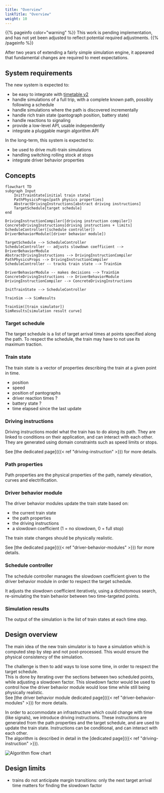 ```yaml
---
title: "Overview"
linkTitle: "Overview"
weight: 10
---
```


{{% pageinfo color="warning" %}}
This work is pending implementation, and has not yet been adjusted to
reflect potential required adjustments.
{{% /pageinfo %}}

After two years of extending a fairly simple simulation engine, it appeared that fundamental
changes are required to meet expectations.


## System requirements

The new system is expected to:

- be easy to integrate with [timetable v2](../timetable/)
- handle simulations of a full trip, with a complete known path, possibly following a schedule
- handle simulations where the path is discovered incrementally
- handle rich train state (pantograph position, battery state)
- handle reactions to signaling
- provide a low-level API, usable independently
- integrate a pluggable margin algorithm API

In the long-term, this system is expected to:

- be used to drive multi-train simulations
- handling switching rolling stock at stops
- integrate driver behavior properties


## Concepts

```mermaid
flowchart TD
subgraph Input
    InitTrainState[initial train state]
    PathPhysicsProps[path physics properties]
    AbstractDrivingInstructions[abstract driving instructions]
    TargetSchedule[target schedule]
end

DrivingInstructionCompiler([driving instruction compiler])
ConcreteDrivingInstructions[driving instructions + limits]
ScheduleController([schedule controller])
DriverBehaviorModule([driver behavior module])

TargetSchedule --> ScheduleController
ScheduleController -- adjusts slowdown coefficient --> DriverBehaviorModule
AbstractDrivingInstructions --> DrivingInstructionCompiler
PathPhysicsProps --> DrivingInstructionCompiler
ScheduleController -- tracks train state --> TrainSim

DriverBehaviorModule -- makes decisions --> TrainSim
ConcreteDrivingInstructions --> DriverBehaviorModule
DrivingInstructionCompiler --> ConcreteDrivingInstructions

InitTrainState --> ScheduleController

TrainSim --> SimResults

TrainSim([train simulator])
SimResults[simulation result curve]
```

### Target schedule
The target schedule is a list of target arrival times at points specified along the path.
To respect the schedule, the train may have to not use its maximum traction.

### Train state
The train state is a vector of properties describing the train at a given point in time.
- position
- speed
- position of pantographs 
- driver reaction times ?
- battery state ?
- time elapsed since the last update

### Driving instructions

Driving instructions model what the train has to do along its path.
They are linked to conditions on their application, and can interact with each other.
They are generated using domain constraints such as speed limits or stops. 

See [the dedicated page]({{< ref "driving-instruction" >}}) for more details.

### Path properties

Path properties are the physical properties of the path, namely elevation, curves and electrification.

### Driver behavior module

The driver behavior modules update the train state based on:
- the current train state
- the path properties
- the driving instructions
- a slowdown coefficient (1 = no slowdown, 0 = full stop)

The train state changes should be physically realistic. 

See [the dedicated page]({{< ref "driver-behavior-modules" >}}) for more details.

### Schedule controller

The schedule controller manages the slowdown coefficient given to the driver behavior module in order 
to respect the target schedule.

It adjusts the slowdown coefficient iteratively, using a dichotomous search, re-simulating the train behavior 
between two time-targeted points.

### Simulation results

The output of the simulation is the list of train states at each time step.

## Design overview

The main idea of the new train simulator is to have a simulation which is computed step by step and not post-processed.
This would ensure the physical consistency of the simulation.

The challenge is then to add ways to lose some time, in order to respect the target schedule.  
This is done by iterating over the sections between two scheduled points, while adjusting a slowdown factor.
This slowdown factor would be used to control how the driver behavior module would lose time while still being
physically realistic.  
See [the driver behavior module dedicated page]({{< ref "driver-behavior-modules" >}}) for more details.

In order to accommodate an infrastructure which could change with time (like signals), we introduce driving instructions.
These instructions are generated from the path properties and the target schedule, and are used to update the train state.
Instructions can be conditional, and can interact with each other.  
The algorithm is described in detail in the [dedicated page]({{< ref "driving-instruction" >}}).


![Algorithm flow chart](../overview.svg)

## Design limits

- trains do not anticipate margin transitions: only the next target arrival time matters for finding the slowdown factor
